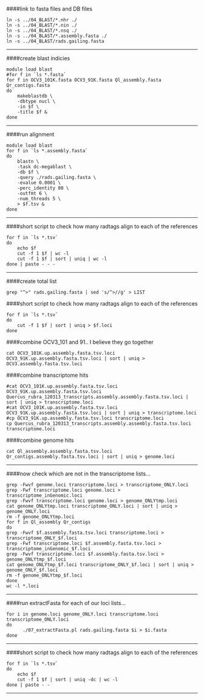 ####link to fasta files and DB files
```
ln -s ../04_BLAST/*.nhr ./
ln -s ../04_BLAST/*.nin ./
ln -s ../04_BLAST/*.nsq ./
ln -s ../04_BLAST/*.assembly.fasta ./
ln -s ../04_BLAST/rads.gailing.fasta
```
---
####create blast indicies
```
module load blast
#for f in `ls *.fasta`
for f in OCV3_101K.fasta OCV3_91K.fasta Ql_assembly.fasta Qr_contigs.fasta
do
	makeblastdb \
	-dbtype nucl \
	-in $f \
	-title $f &
done
```
---
####run alignment
```
module load blast
for f in `ls *.assembly.fasta`
do
	blastn \
	-task dc-megablast \
	-db $f \
	-query ./rads.gailing.fasta \
	-evalue 0.0001 \
	-perc_identity 80 \
	-outfmt 6 \
	-num_threads 5 \
	> $f.tsv &
done
```
---
####short script to check how many radtags align to each of the references
```
for f in `ls *.tsv`
do
	echo $f
	cut -f 1 $f | wc -l
	cut -f 1 $f | sort | uniq | wc -l
done | paste - - -
```
---
####create total list
```
grep "^>" rads.gailing.fasta | sed 's/^>//g' > LIST
```
####short script to check how many radtags align to each of the references
```
for f in `ls *.tsv`
do
	cut -f 1 $f | sort | uniq > $f.loci
done
```
####combine OCV3_101 and 91.. I believe they go together
```
cat OCV3_101K.up.assembly.fasta.tsv.loci OCV3_91K.up.assembly.fasta.tsv.loci | sort | uniq > OCV3.assembly.fasta.tsv.loci
```
####combine transcriptome hits
```
#cat OCV3_101K.up.assembly.fasta.tsv.loci OCV3_91K.up.assembly.fasta.tsv.loci Quercus_rubra_120313_transcripts.assembly.assembly.fasta.tsv.loci | sort | uniq > transcriptome.loci
#cat OCV3_101K.up.assembly.fasta.tsv.loci OCV3_91K.up.assembly.fasta.tsv.loci | sort | uniq > transcriptome.loci
#cp OCV3_91K.up.assembly.fasta.tsv.loci transcriptome.loci
cp Quercus_rubra_120313_transcripts.assembly.assembly.fasta.tsv.loci transcriptome.loci
```
####combine genome hits
```
cat Ql_assembly.assembly.fasta.tsv.loci Qr_contigs.assembly.fasta.tsv.loci | sort | uniq > genome.loci
```
---
####now check which are not in the transcriptome lists...
```
grep -Fwvf genome.loci transcriptome.loci > transcriptome_ONLY.loci
grep -Fwf transcriptome.loci genome.loci > transcriptome_inGenomic.loci
grep -Fwvf transcriptome.loci genome.loci > genome_ONLYtmp.loci
cat genome_ONLYtmp.loci transcriptome_ONLY.loci | sort | uniq > genome_ONLY.loci
rm -f genome_ONLYtmp.loci
for f in Ql_assembly Qr_contigs
do
grep -Fwvf $f.assembly.fasta.tsv.loci transcriptome.loci > transcriptome_ONLY_$f.loci
grep -Fwf transcriptome.loci $f.assembly.fasta.tsv.loci > transcriptome_inGenomic_$f.loci
grep -Fwvf transcriptome.loci $f.assembly.fasta.tsv.loci > genome_ONLYtmp_$f.loci
cat genome_ONLYtmp_$f.loci transcriptome_ONLY_$f.loci | sort | uniq > genome_ONLY_$f.loci
rm -f genome_ONLYtmp_$f.loci
done
wc -l *.loci
```
---
####run extractFasta for each of our loci lists...
```
for i in genome.loci genome_ONLY.loci transcriptome.loci transcriptome_ONLY.loci
do
      ./07_extractFasta.pl rads.gailing.fasta $i > $i.fasta
done
```
---
####short script to check how many radtags align to each of the references
```
for f in `ls *.tsv`
do
	echo $f
	cut -f 1 $f | sort | uniq -dc | wc -l
done | paste - -
```
---
